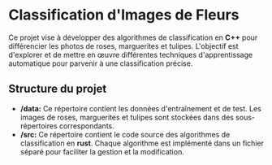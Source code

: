 # Classification d'Images de Fleurs
Ce projet vise à développer des algorithmes de classification en **C++** pour différencier les photos de roses, marguerites et tulipes. L'objectif est d'explorer et de mettre en œuvre différentes techniques d'apprentissage automatique pour parvenir à une classification précise.
## Structure du projet
* **/data:** Ce répertoire contient les données d'entraînement et de test. Les images de roses, marguerites et tulipes sont stockées dans des sous-répertoires correspondants.
* **/src:** Ce répertoire contient le code source des algorithmes de classification en **rust**. Chaque algorithme est implémenté dans un fichier séparé pour faciliter la gestion et la modification.
